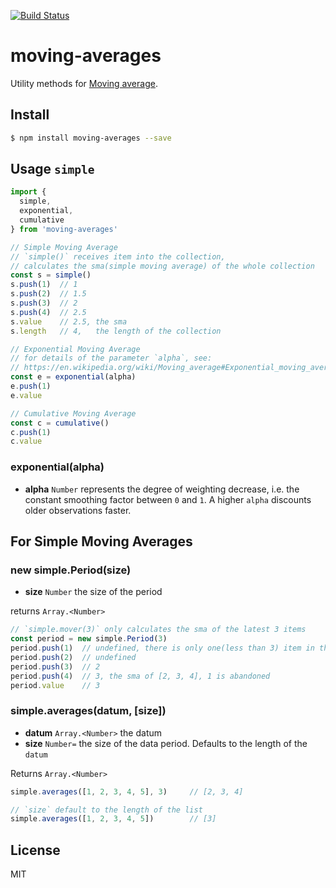 [![Build Status](https://travis-ci.org/kaelzhang/moving-averages.svg?branch=master)](https://travis-ci.org/kaelzhang/moving-averages)
<!-- optional npm version
[![NPM version](https://badge.fury.io/js/moving-averages.svg)](http://badge.fury.io/js/moving-averages)
-->
<!-- optional npm downloads
[![npm module downloads per month](http://img.shields.io/npm/dm/moving-averages.svg)](https://www.npmjs.org/package/moving-averages)
-->
<!-- optional dependency status
[![Dependency Status](https://david-dm.org/kaelzhang/moving-averages.svg)](https://david-dm.org/kaelzhang/moving-averages)
-->

# moving-averages

Utility methods for [Moving average](https://en.wikipedia.org/wiki/Moving_average).

## Install

```sh
$ npm install moving-averages --save
```

## Usage `simple`

```js
import {
  simple,
  exponential,
  cumulative
} from 'moving-averages'

// Simple Moving Average
// `simple()` receives item into the collection,
// calculates the sma(simple moving average) of the whole collection
const s = simple()
s.push(1)  // 1
s.push(2)  // 1.5
s.push(3)  // 2
s.push(4)  // 2.5
s.value    // 2.5, the sma
s.length   // 4,   the length of the collection

// Exponential Moving Average
// for details of the parameter `alpha`, see:
// https://en.wikipedia.org/wiki/Moving_average#Exponential_moving_average
const e = exponential(alpha)
e.push(1)
e.value

// Cumulative Moving Average
const c = cumulative()
c.push(1)
c.value
```

### exponential(alpha)

- **alpha** `Number` represents the degree of weighting decrease, i.e. the constant smoothing factor between `0` and `1`. A higher `alpha` discounts older observations faster.


## For Simple Moving Averages

### new simple.Period(size)

- **size** `Number` the size of the period

returns `Array.<Number>`

```js
// `simple.mover(3)` only calculates the sma of the latest 3 items
const period = new simple.Period(3)
period.push(1)  // undefined, there is only one(less than 3) item in the collection, skip calculating
period.push(2)  // undefined
period.push(3)  // 2
period.push(4)  // 3, the sma of [2, 3, 4], 1 is abandoned
period.value    // 3
```

### simple.averages(datum, [size])

- **datum** `Array.<Number>` the datum
- **size** `Number=` the size of the data period. Defaults to the length of the `datum`

Returns `Array.<Number>`

```js
simple.averages([1, 2, 3, 4, 5], 3)     // [2, 3, 4]

// `size` default to the length of the list
simple.averages([1, 2, 3, 4, 5])        // [3]
```

## License

MIT
